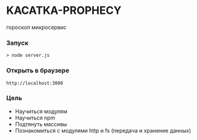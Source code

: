 # KACATKA-PROPHECY
гороскоп микросервис

### Запуск
```
> node server.js
```

### Открыть в браузере
```
http://localhost:3000
```

### Цель
* Научиться модулям
* Научиться npm
* Подтянуть массивы
* Познакомиться с модулями http и fs (передача и хранение данных)

